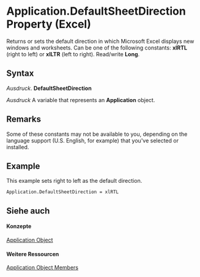 
# Application.DefaultSheetDirection Property (Excel)

Returns or sets the default direction in which Microsoft Excel displays new windows and worksheets. Can be one of the following constants:  **xlRTL** (right to left) or **xlLTR** (left to right). Read/write **Long**.


## Syntax

 _Ausdruck_. **DefaultSheetDirection**

 _Ausdruck_ A variable that represents an **Application** object.


## Remarks

Some of these constants may not be available to you, depending on the language support (U.S. English, for example) that you've selected or installed.


## Example

This example sets right to left as the default direction.


```
Application.DefaultSheetDirection = xlRTL
```


## Siehe auch


#### Konzepte


[Application Object](19b73597-5cf9-4f56-8227-b5211f657f6f.md)
#### Weitere Ressourcen


[Application Object Members](http://msdn.microsoft.com/library/4cb9ca42-8d07-cc9c-2d80-4eb9a5921e1e%28Office.15%29.aspx)